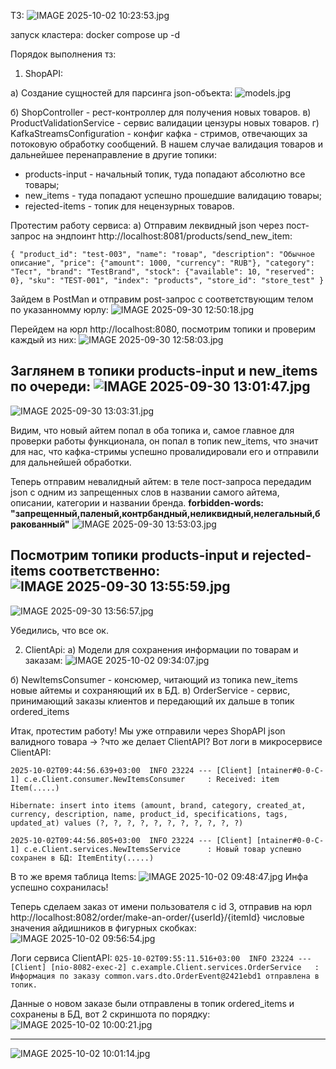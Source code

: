 ТЗ: 
![IMAGE 2025-10-02 10:23:53.jpg](screenshots/IMAGE%202025-10-02%2010%3A23%3A53.jpg)

запуск кластера: docker compose up -d

Порядок выполнения тз:

1) ShopAPI:

а) Создание сущностей для парсинга json-объекта:
![models.jpg](screenshots/models.jpg)

б) ShopController - рест-контроллер для получения новых товаров.
в) ProductValidationService - сервис валидации цензуры новых товаров.
г) KafkaStreamsConfiguration - конфиг кафка - стримов, отвечающих за потоковую обработку сообщений. В нашем случае валидация товаров
и дальнейшее перенаправление в другие топики:
- products-input - начальный топик, туда попадают абсолютно все товары;
- new_items - туда попадают успешно прошедшие валидацию товары;
- rejected-items - топик для нецензурных товаров.

Протестим работу сервиса:
а) Отправим леквидный json через пост-запрос на эндпоинт http://localhost:8081/products/send_new_item:

`{
"product_id": "test-003",
"name": "товар",
"description": "Обычное описание",
"price": {"amount": 1000, "currency": "RUB"},
"category": "Тест",
"brand": "TestBrand",
"stock": {"available": 10, "reserved": 0},
"sku": "TEST-001",
"index": "products",
"store_id": "store_test"
}`

Зайдем в PostMan и отправим post-запрос с соответствующим телом по указанномму юрлу:
![IMAGE 2025-09-30 12:50:18.jpg](screenshots/IMAGE%202025-09-30%2012%3A50%3A18.jpg)

Перейдем на юрл http://localhost:8080, посмотрим топики и проверим каждый из них:
![IMAGE 2025-09-30 12:58:03.jpg](screenshots/IMAGE%202025-09-30%2012%3A58%3A03.jpg)

Заглянем в топики products-input и new_items по очереди:
![IMAGE 2025-09-30 13:01:47.jpg](screenshots/IMAGE%202025-09-30%2013%3A01%3A47.jpg)
-------------------------------------------------------------------------------------------
![IMAGE 2025-09-30 13:03:31.jpg](screenshots/IMAGE%202025-09-30%2013%3A03%3A31.jpg)

Видим, что новый айтем попал в оба топика и, самое главное для проверки работы функционала, он попал в топик
new_items, что значит для нас, что кафка-стримы успешно провалидировали его и отправили для дальнейшей обработки.

Теперь отправим невалидный айтем:
в теле пост-запроса передадим json с одним из запрещенных слов в названии самого айтема, описании, категории и названии бренда.
**forbidden-words: "запрещенный,паленый,контрбандный,неликвидный,нелегальный,бракованный"**
![IMAGE 2025-09-30 13:53:03.jpg](screenshots/IMAGE%202025-09-30%2013%3A53%3A03.jpg)

Посмотрим топики products-input и rejected-items соответственно:
![IMAGE 2025-09-30 13:55:59.jpg](screenshots/IMAGE%202025-09-30%2013%3A55%3A59.jpg)
-------------------------------------------------------------------------------------------
![IMAGE 2025-09-30 13:56:57.jpg](screenshots/IMAGE%202025-09-30%2013%3A56%3A57.jpg)

Убедились, что все ок.

2) ClientApi:
a) Модели для сохранения информации по товарам и заказам:
![IMAGE 2025-10-02 09:34:07.jpg](screenshots/IMAGE%202025-10-02%2009%3A34%3A07.jpg)

б) NewItemsConsumer - консюмер, читающий из топика new_items новые айтемы и сохраняющий их в БД.
в) OrderService - сервис, принимающий заказы клиентов и передающий их дальше в топик ordered_items

Итак, протестим работу!
Мы уже отправили через ShopAPI json валидного товара -> ?что же делает ClientAPI?
Вот логи в микросервисе ClientAPI:

`2025-10-02T09:44:56.639+03:00  INFO 23224 --- [Client] [ntainer#0-0-C-1] c.e.Client.consumer.NewItemsConsumer     : Received: item Item(.....)`

`Hibernate:
insert
into
items
(amount, brand, category, created_at, currency, description, name, product_id, specifications, tags, updated_at)
values
(?, ?, ?, ?, ?, ?, ?, ?, ?, ?, ?)`

`2025-10-02T09:44:56.805+03:00  INFO 23224 --- [Client] [ntainer#0-0-C-1] c.e.Client.services.NewItemsService      : Новый товар успешно сохранен в БД: ItemEntity(.....)`

В то же время таблица Items:
![IMAGE 2025-10-02 09:48:47.jpg](screenshots/IMAGE%202025-10-02%2009%3A48%3A47.jpg)
Инфа успешно сохранилась!

Теперь сделаем заказ от имени пользователя с id 3, отправив на юрл http://localhost:8082/order/make-an-order/{userId}/{itemId} 
числовые значения айдишников в фигурных скобках:
![IMAGE 2025-10-02 09:56:54.jpg](screenshots/IMAGE%202025-10-02%2009%3A56%3A54.jpg)

Логи сервиса ClientAPI:
`025-10-02T09:55:11.516+03:00  INFO 23224 --- [Client] [nio-8082-exec-2] c.example.Client.services.OrderService   : Информация по заказу common.vars.dto.OrderEvent@2421ebd1 отправлена в топик.`

Данные о новом заказе были отправлены в топик ordered_items и сохранены в БД, вот 2 скриншота по порядку:
![IMAGE 2025-10-02 10:00:21.jpg](screenshots/IMAGE%202025-10-02%2010%3A00%3A21.jpg)
_____________________________________________________________________________________________________________________________________________
![IMAGE 2025-10-02 10:01:14.jpg](screenshots/IMAGE%202025-10-02%2010%3A01%3A14.jpg)
